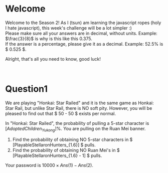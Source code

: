 # Welcome

Welcome to the Season 2! As I (tsun) am learning the javascript ropes (holy I hate javascript), this week's challenge will be a lot simpler :)<br>
Please make sure all your answers are in decimal, without units. Example: $\frac{3}{8}$ is why is this like this $0.375$.<br>
If the answer is a percentage, please give it as a decimal. Example: $52.5\%$ is $ 0.525 $.

Alright, that's all you need to know, good luck!

<br>

# Question1

We are playing "Honkai: Star Railed" and it is the same game as Honkai: Star Rail, but unlike Star Rail, there is NO soft pity. However, you will be pleased to find out that $ 50 - 50 $ exists per normal.

In "Honkai: Star Railed", the probability of pulling a 5-star character is $[AdoptedChildren_{Yukong}]\%$. You are pulling on the Ruan Mei banner.

1.  Find the probability of obtaining NO 5-star characters in $ [PlayableStellaronHunters_{1.6}] $ pulls.
2.  Find the probability of obtaining NO Ruan Mei's in $ [PlayableStellaronHunters_{1.6} - 1] $ pulls.

Your password is $10000 \times Ans(1) - Ans(2)$.
